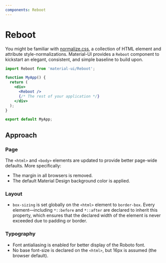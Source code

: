 ```yaml
---
components: Reboot
---
```


# Reboot

You might be familiar with [normalize.css](https://github.com/necolas/normalize.css), a collection of HTML element and attribute style-normalizations.
Material-UI provides a `Reboot` component to kickstart an elegant, consistent, and simple baseline to build upon.

```jsx
import Reboot from 'material-ui/Reboot';

function MyApp() {
  return (
    <div>
      <Reboot />
      {/* The rest of your application */}
    </div>
  );
}

export default MyApp;
```

## Approach

### Page

The `<html>` and `<body>` elements are updated to provide better page-wide defaults. More specifically:
- The margin in all browsers is removed.
- The default Material Design background color is applied.

### Layout

- `box-sizing` is set globally on the `<html>` element to `border-box`.
Every element—including `*::before` and `*::after` are declared to inherit this property, 
which ensures that the declared width of the element is never exceeded due to padding or border.

### Typography

- Font antialiasing is enabled for better display of the Roboto font.
- No base font-size is declared on the `<html>`, but 16px is assumed (the browser default).
